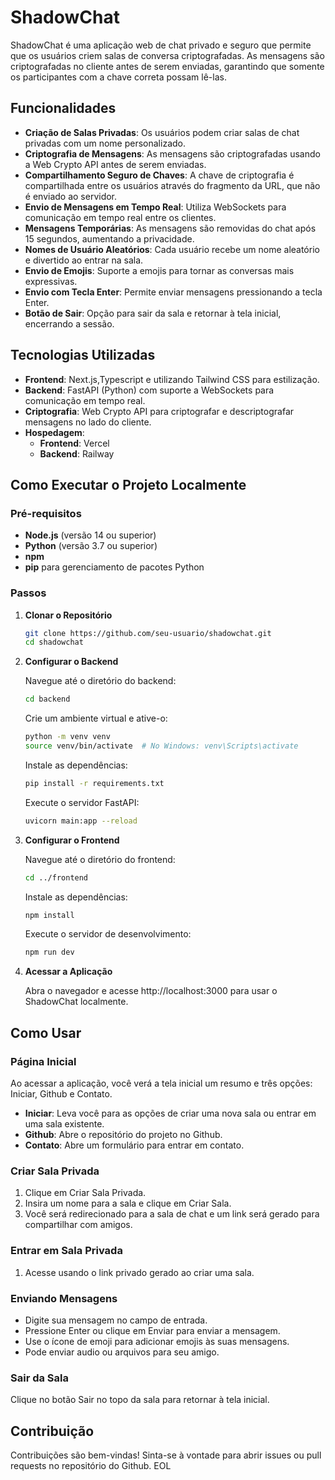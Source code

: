 
# ShadowChat

ShadowChat é uma aplicação web de chat privado e seguro que permite que os usuários criem salas de conversa criptografadas. As mensagens são criptografadas no cliente antes de serem enviadas, garantindo que somente os participantes com a chave correta possam lê-las.

## Funcionalidades

- **Criação de Salas Privadas**: Os usuários podem criar salas de chat privadas com um nome personalizado.
- **Criptografia de Mensagens**: As mensagens são criptografadas usando a Web Crypto API antes de serem enviadas.
- **Compartilhamento Seguro de Chaves**: A chave de criptografia é compartilhada entre os usuários através do fragmento da URL, que não é enviado ao servidor.
- **Envio de Mensagens em Tempo Real**: Utiliza WebSockets para comunicação em tempo real entre os clientes.
- **Mensagens Temporárias**: As mensagens são removidas do chat após 15 segundos, aumentando a privacidade.
- **Nomes de Usuário Aleatórios**: Cada usuário recebe um nome aleatório e divertido ao entrar na sala.
- **Envio de Emojis**: Suporte a emojis para tornar as conversas mais expressivas.
- **Envio com Tecla Enter**: Permite enviar mensagens pressionando a tecla Enter.
- **Botão de Sair**: Opção para sair da sala e retornar à tela inicial, encerrando a sessão.

## Tecnologias Utilizadas

- **Frontend**: Next.js,Typescript e utilizando Tailwind CSS para estilização.
- **Backend**: FastAPI (Python) com suporte a WebSockets para comunicação em tempo real.
- **Criptografia**: Web Crypto API para criptografar e descriptografar mensagens no lado do cliente.
- **Hospedagem**:
  - **Frontend**: Vercel
  - **Backend**: Railway

## Como Executar o Projeto Localmente

### Pré-requisitos

- **Node.js** (versão 14 ou superior)
- **Python** (versão 3.7 ou superior)
- **npm**
- **pip** para gerenciamento de pacotes Python

### Passos

1. **Clonar o Repositório**

   ```bash
   git clone https://github.com/seu-usuario/shadowchat.git
   cd shadowchat
   ```

2. **Configurar o Backend**

   Navegue até o diretório do backend:

   ```bash
   cd backend
   ```

   Crie um ambiente virtual e ative-o:

   ```bash
   python -m venv venv
   source venv/bin/activate  # No Windows: venv\Scripts\activate
   ```

   Instale as dependências:

   ```bash
   pip install -r requirements.txt
   ```

   Execute o servidor FastAPI:

   ```bash
   uvicorn main:app --reload
   ```

3. **Configurar o Frontend**

   Navegue até o diretório do frontend:

   ```bash
   cd ../frontend
   ```

   Instale as dependências:

   ```bash
   npm install
   ```

   Execute o servidor de desenvolvimento:

   ```bash
   npm run dev
   ```

4. **Acessar a Aplicação**

   Abra o navegador e acesse http://localhost:3000 para usar o ShadowChat localmente.

## Como Usar

### Página Inicial

Ao acessar a aplicação, você verá a tela inicial um resumo e três opções: Iniciar, Github e Contato.

- **Iniciar**: Leva você para as opções de criar uma nova sala ou entrar em uma sala existente.
- **Github**: Abre o repositório do projeto no Github.
- **Contato**: Abre um formulário para entrar em contato.

### Criar Sala Privada

1. Clique em Criar Sala Privada.
2. Insira um nome para a sala e clique em Criar Sala.
3. Você será redirecionado para a sala de chat e um link será gerado para compartilhar com amigos.

### Entrar em Sala Privada

1. Acesse usando o link privado gerado ao criar uma sala.
   

### Enviando Mensagens

- Digite sua mensagem no campo de entrada.
- Pressione Enter ou clique em Enviar para enviar a mensagem.
- Use o ícone de emoji para adicionar emojis às suas mensagens.
- Pode enviar audio ou arquivos para seu amigo.

### Sair da Sala

Clique no botão Sair no topo da sala para retornar à tela inicial.

## Contribuição

Contribuições são bem-vindas! Sinta-se à vontade para abrir issues ou pull requests no repositório do Github.
EOL
